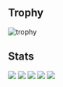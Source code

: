 ## Trophy
![trophy](https://github-profile-trophy.vercel.app/?username=tomyshogo&column=8&theme=gruvbox&no-frame=true)

## Stats
![](http://github-profile-summary-cards.vercel.app/api/cards/profile-details?username=tomyshogo&theme=dracula)
![](http://github-profile-summary-cards.vercel.app/api/cards/stats?username=tomyshogo&show_icons=true&theme=dracula)
![](https://github-readme-stats.vercel.app/api/top-langs/?username=tomyshogo&langs_count=5&hide=html,cmake&theme=dracula)
![](http://github-profile-summary-cards.vercel.app/api/cards/repos-per-language?username=tomyshogo&theme=dracula)
![](http://github-profile-summary-cards.vercel.app/api/cards/most-commit-language?username=tomyshogo&theme=dracula)


